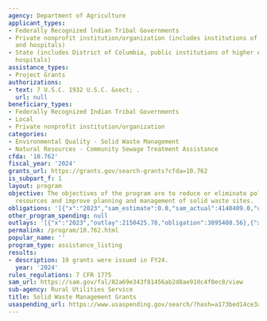 ```yaml
---
agency: Department of Agriculture
applicant_types:
- Federally Recognized lndian Tribal Governments
- Private nonprofit institution/organization (includes institutions of higher education
  and hospitals)
- State (includes District of Columbia, public institutions of higher education and
  hospitals)
assistance_types:
- Project Grants
authorizations:
- text: 7 U.S.C. 1932 U.S.C. &sect; .
  url: null
beneficiary_types:
- Federally Recognized Indian Tribal Governments
- Local
- Private nonprofit institution/organization
categories:
- Environmental Quality - Solid Waste Management
- Natural Resources - Community Sewage Treatment Assistance
cfda: '10.762'
fiscal_year: '2024'
grants_url: https://grants.gov/search-grants?cfda=10.762
is_subpart_f: 1
layout: program
objective: The objectives of the program are to reduce or eliminate pollution of water
  resources and improve planning and management of solid waste sites.
obligations: '[{"x":"2023","sam_estimate":0.0,"sam_actual":4140409.0,"usa_spending_actual":3895408.56},{"x":"2024","sam_estimate":0.0,"sam_actual":4294631.0,"usa_spending_actual":3512000.0},{"x":"2025","sam_estimate":0.0,"sam_actual":4294631.0,"usa_spending_actual":0.0}]'
other_program_spending: null
outlays: '[{"x":"2023","outlay":2150425.78,"obligation":3895408.56},{"x":"2024","outlay":0.0,"obligation":3512000.0},{"x":"2025","outlay":0.0,"obligation":0.0}]'
permalink: /program/10.762.html
popular_name: ''
program_type: assistance_listing
results:
- description: 19 grants were issued in FY24.
  year: '2024'
rules_regulations: 7 CFR 1775
sam_url: https://sam.gov/fal/82a69e343f81456ab2d8ae910c4f0ec8/view
sub-agency: Rural Utilities Service
title: Solid Waste Management Grants
usaspending_url: https://www.usaspending.gov/search/?hash=a173bed14ce3a3ffa48e74259f8c2728
---
```

